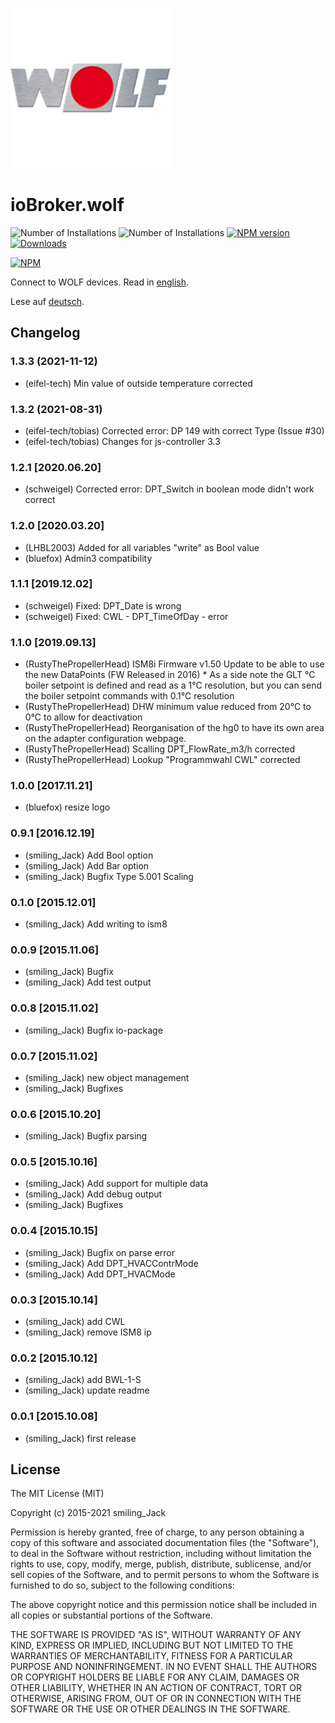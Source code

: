 ![Logo](admin/wolf.png)
# ioBroker.wolf

![Number of Installations](http://iobroker.live/badges/wolf-installed.svg) ![Number of Installations](http://iobroker.live/badges/wolf-stable.svg) [![NPM version](http://img.shields.io/npm/v/iobroker.wolf.svg)](https://www.npmjs.com/package/iobroker.wolf)
[![Downloads](https://img.shields.io/npm/dm/iobroker.wolf.svg)](https://www.npmjs.com/package/iobroker.wolf)

[![NPM](https://nodei.co/npm/iobroker.wolf.png?downloads=true)](https://nodei.co/npm/iobroker.wolf/)

Connect to WOLF devices.
Read in [english](docs/en/README.md).

Lese auf [deutsch](docs/de/README.md).

<!--
	Placeholder for the next version (at the beginning of the line):
	### __WORK IN PROGRESS__
-->

## Changelog
### 1.3.3 (2021-11-12)
* (eifel-tech) Min value of outside temperature corrected

### 1.3.2 (2021-08-31)
* (eifel-tech/tobias) Corrected error: DP 149 with correct Type (Issue #30)
* (eifel-tech/tobias) Changes for js-controller 3.3

### 1.2.1 [2020.06.20]
* (schweigel) Corrected error: DPT_Switch in boolean mode didn't work correct

### 1.2.0 [2020.03.20]
* (LHBL2003) Added for all variables "write" as Bool value
* (bluefox) Admin3 compatibility

### 1.1.1 [2019.12.02]
* (schweigel) Fixed: DPT_Date is wrong
* (schweigel) Fixed: CWL - DPT_TimeOfDay - error
 
### 1.1.0 [2019.09.13]
* (RustyThePropellerHead) ISM8i Firmware v1.50 Update to be able to use the new DataPoints (FW Released in 2016)
                          * As a side note the GLT °C boiler setpoint is defined and read as a 1°C resolution, but you can send the boiler setpoint commands with 0.1°C resolution
* (RustyThePropellerHead) DHW minimum value reduced from 20°C to 0°C to allow for deactivation                          
* (RustyThePropellerHead) Reorganisation of the hg0 to have its own area on the adapter configuration webpage.
* (RustyThePropellerHead) Scalling DPT_FlowRate_m3/h corrected
* (RustyThePropellerHead) Lookup "Programmwahl CWL" corrected

### 1.0.0 [2017.11.21]
* (bluefox) resize logo

### 0.9.1 [2016.12.19]
* (smiling_Jack) Add Bool option
* (smiling_Jack) Add Bar option
* (smiling_Jack) Bugfix Type 5.001 Scaling 

### 0.1.0 [2015.12.01]
* (smiling_Jack) Add writing to ism8

### 0.0.9 [2015.11.06]
* (smiling_Jack) Bugfix
* (smiling_Jack) Add test output

### 0.0.8 [2015.11.02]
* (smiling_Jack) Bugfix io-package

### 0.0.7 [2015.11.02]
* (smiling_Jack) new object management
* (smiling_Jack) Bugfixes

### 0.0.6 [2015.10.20]
* (smiling_Jack) Bugfix parsing

### 0.0.5 [2015.10.16]
* (smiling_Jack) Add support for multiple data
* (smiling_Jack) Add debug output 
* (smiling_Jack) Bugfixes

### 0.0.4 [2015.10.15]
* (smiling_Jack) Bugfix on parse error
* (smiling_Jack) Add DPT_HVACContrMode
* (smiling_Jack) Add DPT_HVACMode

### 0.0.3 [2015.10.14]
* (smiling_Jack) add CWL
* (smiling_Jack) remove ISM8 ip

### 0.0.2 [2015.10.12]
* (smiling_Jack) add BWL-1-S
* (smiling_Jack) update readme

### 0.0.1 [2015.10.08]
* (smiling_Jack) first release

## License

The MIT License (MIT)

Copyright (c) 2015-2021 smiling_Jack

Permission is hereby granted, free of charge, to any person obtaining a copy of this software and associated documentation files (the "Software"), to deal in the Software without restriction, including without limitation the rights to use, copy, modify, merge, publish, distribute, sublicense, and/or sell copies of the Software, and to permit persons to whom the Software is furnished to do so, subject to the following conditions:

The above copyright notice and this permission notice shall be included in all copies or substantial portions of the Software.

THE SOFTWARE IS PROVIDED "AS IS", WITHOUT WARRANTY OF ANY KIND, EXPRESS OR IMPLIED, INCLUDING BUT NOT LIMITED TO THE WARRANTIES OF MERCHANTABILITY, FITNESS FOR A PARTICULAR PURPOSE AND NONINFRINGEMENT. IN NO EVENT SHALL THE AUTHORS OR COPYRIGHT HOLDERS BE LIABLE FOR ANY CLAIM, DAMAGES OR OTHER LIABILITY, WHETHER IN AN ACTION OF CONTRACT, TORT OR OTHERWISE, ARISING FROM, OUT OF OR IN CONNECTION WITH THE SOFTWARE OR THE USE OR OTHER DEALINGS IN THE SOFTWARE.
